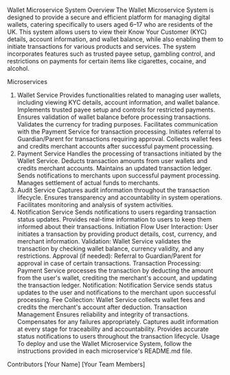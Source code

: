 Wallet Microservice System
Overview
The Wallet Microservice System is designed to provide a secure and efficient platform for managing digital wallets, catering specifically to users aged 6–17 who are residents of the UK. This system allows users to view their Know Your Customer (KYC) details, account information, and wallet balance, while also enabling them to initiate transactions for various products and services. The system incorporates features such as trusted payee setup, gambling control, and restrictions on payments for certain items like cigarettes, cocaine, and alcohol.

Microservices
1. Wallet Service
Provides functionalities related to managing user wallets, including viewing KYC details, account information, and wallet balance.
Implements trusted payee setup and controls for restricted payments.
Ensures validation of wallet balance before processing transactions.
Validates the currency for trading purposes.
Facilitates communication with the Payment Service for transaction processing.
Initiates referral to Guardian/Parent for transactions requiring approval.
Collects wallet fees and credits merchant accounts after successful payment processing.
2. Payment Service
Handles the processing of transactions initiated by the Wallet Service.
Deducts transaction amounts from user wallets and credits merchant accounts.
Maintains an updated transaction ledger.
Sends notifications to merchants upon successful payment processing.
Manages settlement of actual funds to merchants.
3. Audit Service
Captures audit information throughout the transaction lifecycle.
Ensures transparency and accountability in system operations.
Facilitates monitoring and analysis of system activities.
4. Notification Service
Sends notifications to users regarding transaction status updates.
Provides real-time information to users to keep them informed about their transactions.
Initiation Flow
User Interaction: User initiates a transaction by providing product details, cost, currency, and merchant information.
Validation: Wallet Service validates the transaction by checking wallet balance, currency validity, and any restrictions.
Approval (if needed): Referral to Guardian/Parent for approval in case of certain transactions.
Transaction Processing: Payment Service processes the transaction by deducting the amount from the user's wallet, crediting the merchant's account, and updating the transaction ledger.
Notification: Notification Service sends status updates to the user and notifications to the merchant upon successful processing.
Fee Collection: Wallet Service collects wallet fees and credits the merchant's account after deduction.
Transaction Management
Ensures reliability and integrity of transactions.
Compensates for any failures appropriately.
Captures audit information at every stage for traceability and accountability.
Provides accurate status notifications to users throughout the transaction lifecycle.
Usage
To deploy and use the Wallet Microservice System, follow the instructions provided in each microservice's README.md file.

Contributors
[Your Name]
[Your Team Members]

